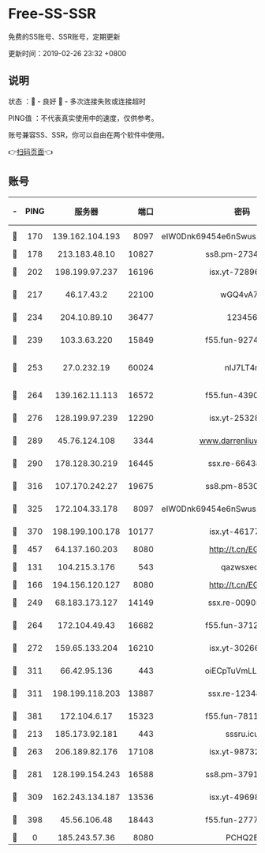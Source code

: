 # Free-SS-SSR

免费的SS账号、SSR账号，定期更新

更新时间：2019-02-26 23:32 +0800

## 说明

状态     ：🙂 - 良好 🙁 - 多次连接失败或连接超时

PING值   ：不代表真实使用中的速度，仅供参考。

账号兼容SS、SSR，你可以自由在两个软件中使用。

👉[扫码页面](https://liesauer.github.io/free-ss-ssr.github.io/)👈

## 账号

|-|PING|服务器|端口|密码|加密方式|区域|
|:----:|:----:|:-----:|-----:|:----:|:----:|:----:|
|🙂|170|139.162.104.193|8097|eIW0Dnk69454e6nSwuspv9DmS201tQ0D|aes-256-cfb|JP|
|🙂|178|213.183.48.10|10827|ss8.pm-27345710|rc4-md5|RU|
|🙂|202|198.199.97.237|16196|isx.yt-72896102|aes-256-cfb|US|
|🙂|217|46.17.43.2|22100|wGQ4vA7D|aes-256-gcm|RU|
|🙂|234|204.10.89.10|36477|123456|aes-256-cfb|US|
|🙂|239|103.3.63.220|15849|f55.fun-92746572|aes-256-cfb|SG|
|🙂|253|27.0.232.19|60024|nIJ7LT4n|xchacha20-ietf-poly1305|HK|
|🙂|264|139.162.11.113|16572|f55.fun-43900311|aes-256-cfb|SG|
|🙂|276|128.199.97.239|12290|isx.yt-25328979|aes-256-cfb|SG|
|🙂|289|45.76.124.108|3344|www.darrenliuwei.com|aes-256-cfb|AU|
|🙂|290|178.128.30.219|16445|ssx.re-66438598|aes-256-cfb|SG|
|🙂|316|107.170.242.27|19675|ss8.pm-85305168|aes-256-cfb|US|
|🙂|325|172.104.33.178|8097|eIW0Dnk69454e6nSwuspv9DmS201tQ0D|aes-256-cfb|SG|
|🙂|370|198.199.100.178|10177|isx.yt-46177591|aes-256-cfb|US|
|🙂|457|64.137.160.203|8080|http://t.cn/EGJIyrl|rc4-md5|CA|
|🙂|131|104.215.3.176|543|qazwsxedc|aes-256-gcm|JP|
|🙂|166|194.156.120.127|8080|http://t.cn/EGJIyrl|rc4-md5|RU|
|🙂|249|68.183.173.127|14149|ssx.re-00905761|aes-256-cfb|US|
|🙂|264|172.104.49.43|16682|f55.fun-37126498|aes-256-cfb|SG|
|🙂|272|159.65.133.204|16210|isx.yt-30266739|aes-256-cfb|SG|
|🙂|311|66.42.95.136|443|oiECpTuVmLLxk4Ts|aes-256-cfb|US|
|🙂|311|198.199.118.203|13887|ssx.re-12348828|aes-256-cfb|US|
|🙂|381|172.104.6.17|15323|f55.fun-78116806|aes-256-cfb|US|
|🙁|213|185.173.92.181|443|sssru.icu|rc4-md5|RU|
|🙁|263|206.189.82.176|17108|isx.yt-98732085|aes-256-cfb|SG|
|🙁|281|128.199.154.243|16588|ss8.pm-37919199|aes-256-cfb|SG|
|🙁|309|162.243.134.187|13536|isx.yt-49698511|aes-256-cfb|US|
|🙁|398|45.56.106.48|18443|f55.fun-27772788|aes-256-cfb|US|
|🙁|0|185.243.57.36|8080|PCHQ2E|rc4-md5|US|
